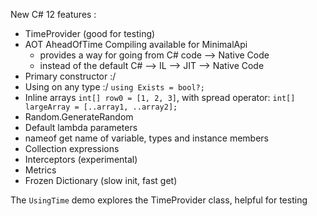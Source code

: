 New C# 12 features :

- TimeProvider (good for testing)
- AOT AheadOfTime Compiling available for MinimalApi
  - provides a way for going from C# code --> Native Code
  - instead of the default C# --> IL --> JIT --> Native Code
- Primary constructor :/
- Using on any type :/ `using Exists = bool?;`
- Inline arrays `int[] row0 = [1, 2, 3]`, with spread operator:  `int[] largeArray = [..array1, ..array2];` 
- Random.GenerateRandom
- Default lambda parameters
- nameof get name of variable, types and instance members
- Collection expressions
- Interceptors (experimental)
- Metrics
- Frozen Dictionary (slow init, fast get)

The `UsingTime` demo explores the TimeProvider class, helpful for testing